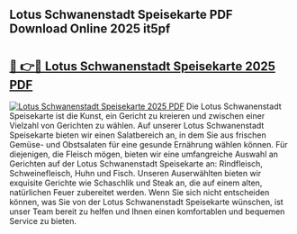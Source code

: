 ## Lotus Schwanenstadt Speisekarte PDF Download Online 2025 it5pf

# <h2><a href="http://gccl59.nevu.top/?p=Lotus+Schwanenstadt+Speisekarte">🔗 👉🔴 Lotus Schwanenstadt Speisekarte 2025 PDF</a></h2>

[![Lotus Schwanenstadt Speisekarte 2025 PDF](https://i.imgur.com/dBaPXMq.png)](http://gccl59.nevu.top/?p=Lotus+Schwanenstadt+Speisekarte)
Die Lotus Schwanenstadt Speisekarte ist die Kunst, ein Gericht zu kreieren und zwischen einer Vielzahl von Gerichten zu wählen. Auf unserer Lotus Schwanenstadt Speisekarte bieten wir einen Salatbereich an, in dem Sie aus frischen Gemüse- und Obstsalaten für eine gesunde Ernährung wählen können. Für diejenigen, die Fleisch mögen, bieten wir eine umfangreiche Auswahl an Gerichten auf der Lotus Schwanenstadt Speisekarte an: Rindfleisch, Schweinefleisch, Huhn und Fisch. Unseren Auserwählten bieten wir exquisite Gerichte wie Schaschlik und Steak an, die auf einem alten, natürlichen Feuer zubereitet werden. Wenn Sie sich nicht entscheiden können, was Sie von der Lotus Schwanenstadt Speisekarte wünschen, ist unser Team bereit zu helfen und Ihnen einen komfortablen und bequemen Service zu bieten.
